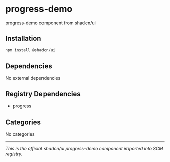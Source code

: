 # progress-demo

progress-demo component from shadcn/ui

## Installation

```bash
npm install @shadcn/ui
```

## Dependencies

No external dependencies

## Registry Dependencies

- progress

## Categories

No categories

---

*This is the official shadcn/ui progress-demo component imported into SCM registry.*
